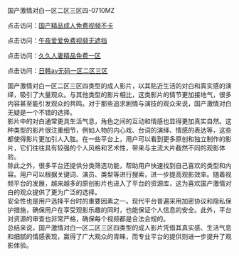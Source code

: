国产激情对白一区二区三区四-0710MZ

点击访问：<a href="https://heiliaoxqkkct.pages.dev">国产精品成人免费视频不卡</a>

点击访问：<a href="https://heiliaoxwd5i8.pages.dev">午夜爱爱免费视频无遮挡</a>

点击访问：<a href="https://heiliaowzu4ur.pages.dev">久久人妻精品免费一区</a>

点击访问：<a href="https://heiliaoow5kzm.pages.dev">日韩av无码一区二区三区</a>

国产激情对白一区二区三区四类型的成人影片，以其贴近生活的对白和真实感的演绎，吸引了大量观众。与其他类型的影片相比，这类影片的情节更加接地气，很多内容甚至能引发观众的共鸣。对于那些追求剧情与演技的观众来说，国产激情对白无疑是一个不错的选择。  
影片中的对白通常更具生活气息，角色之间的互动和情感也显得更加真实自然。这种类型的影片很注重细节，例如人物的内心戏、台词的演绎、情感的表达等，这些都使得影片更加引人入胜。在一些平台上，用户可以看到更多原创和独立制作的影片，它们往往具有较强的个人风格和艺术性，带来与主流大片截然不同的观影体验。  
除此之外，很多平台还提供分类筛选功能，帮助用户快速找到自己喜欢的类型和内容。用户可以根据关键词、演员、类型等进行搜索，进一步提高观影效率。随着视频平台的发展，越来越多的原创影片也进入了平台的资源库，这为喜欢国产激情对白的观众提供了更为广泛的选择。  
安全性也是用户选择平台时的重要因素之一。现代平台普遍采用加密协议和隐私保护措施，确保用户在享受观影乐趣的同时，也能保证个人信息的安全。此外，平台对资源的审查也非常严格，确保每个视频都是合法合规的。  
总结来说，国产激情对白一区二区三区四类型的成人影片凭借其真实感、生活气息和细腻的情感表现，赢得了广大观众的青睐，而专业平台的提供则进一步提升了观影体验。

<span style="display:none;">[Canonical link]( https://github.com/aiy456547/ribennn65311)</span>
